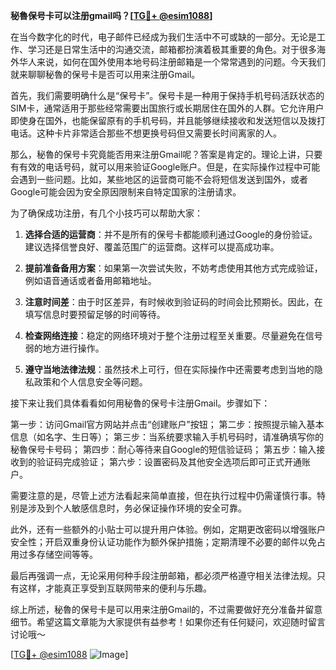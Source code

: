 **秘魯保号卡可以注册gmail吗？[[TG💪+ @esim1088](https://t.me/s/esim1088)]**

在当今数字化的时代，电子邮件已经成为我们生活中不可或缺的一部分。无论是工作、学习还是日常生活中的沟通交流，邮箱都扮演着极其重要的角色。对于很多海外华人来说，如何在国外使用本地号码注册邮箱是一个常常遇到的问题。今天我们就来聊聊秘魯的保号卡是否可以用来注册Gmail。

首先，我们需要明确什么是“保号卡”。保号卡是一种用于保持手机号码活跃状态的SIM卡，通常适用于那些经常需要出国旅行或长期居住在国外的人群。它允许用户即使身在国外，也能保留原有的手机号码，并且能够继续接收和发送短信以及拨打电话。这种卡片非常适合那些不想更换号码但又需要长时间离家的人。

那么，秘魯的保号卡究竟能否用来注册Gmail呢？答案是肯定的。理论上讲，只要有有效的电话号码，就可以用来验证Google账户。但是，在实际操作过程中可能会遇到一些问题。比如，某些地区的运营商可能不会将短信发送到国外，或者Google可能会因为安全原因限制来自特定国家的注册请求。

为了确保成功注册，有几个小技巧可以帮助大家：

1. **选择合适的运营商**：并不是所有的保号卡都能顺利通过Google的身份验证。建议选择信誉良好、覆盖范围广的运营商。这样可以提高成功率。

2. **提前准备备用方案**：如果第一次尝试失败，不妨考虑使用其他方式完成验证，例如语音通话或者备用邮箱地址。

3. **注意时间差**：由于时区差异，有时候收到验证码的时间会比预期长。因此，在填写信息时要预留足够的时间等待。

4. **检查网络连接**：稳定的网络环境对于整个注册过程至关重要。尽量避免在信号弱的地方进行操作。

5. **遵守当地法律法规**：虽然技术上可行，但在实际操作中还需要考虑到当地的隐私政策和个人信息安全等问题。

接下来让我们具体看看如何用秘魯的保号卡注册Gmail。步骤如下：

第一步：访问Gmail官方网站并点击“创建账户”按钮；
第二步：按照提示输入基本信息（如名字、生日等）；
第三步：当系统要求输入手机号码时，请准确填写你的秘魯保号卡号码；
第四步：耐心等待来自Google的短信验证码；
第五步：输入接收到的验证码完成验证；
第六步：设置密码及其他安全选项后即可正式开通账户。

需要注意的是，尽管上述方法看起来简单直接，但在执行过程中仍需谨慎行事。特别是涉及到个人敏感信息时，务必保证操作环境的安全可靠。

此外，还有一些额外的小贴士可以提升用户体验。例如，定期更改密码以增强账户安全性；开启双重身份认证功能作为额外保护措施；定期清理不必要的邮件以免占用过多存储空间等等。

最后再强调一点，无论采用何种手段注册邮箱，都必须严格遵守相关法律法规。只有这样，才能真正享受到互联网带来的便利与乐趣。

综上所述，秘魯的保号卡是可以用来注册Gmail的，不过需要做好充分准备并留意细节。希望这篇文章能为大家提供有益参考！如果你还有任何疑问，欢迎随时留言讨论哦～

[[TG💪+ @esim1088](https://t.me/s/esim1088) ![Image](https://i.postimg.cc/4NQfJmqS/Snipaste-2025-05-13-00-14-12.png)]